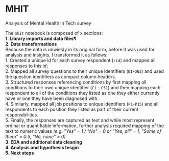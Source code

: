 # MHIT
Analysis of Mental Health in Tech survey

The `mhit` notebook is composed of x sections:<br>**1. Library imports and data files¶**<br>**2. Data transformations**<br> 
Because the data is unwieldy in its original form, before it was used for analysis and insights, I transformed it as follows:<br> 1. Created a unique id for each survey respondent (`rid`) and mapped all responses to this id;<br>2. Mapped all survey questions to their unique identifiers (`Q1`-`Q63`) and used the question identifiers as compact column headers.<br>3. Structured responses referencing conditions by first mapping all conditions to their own unique identifier (`C1` - `C51`) and then mapping each respondent to all of the conditions they listed as one they either currently have or one they have been diagnosed with.<br>4. Similarly, mapped all job positions to unique identifiers (`P1`-`P15`) and all respondents to each position they listed as part of their current responsibilities.<br>5. Finally, the responses are captured as text and while most represent ordinal or quantifiable information, further analysis required mapping of the text to numeric values *(e.g. "Yes" = 1 / "No" = 0 or "Yes, all" = 1, "Some of them" = 0.5, "No, none" = 0)*<br>
**3. EDA and additional data cleaning**<br>**4. Analysis and hypothesis tesgin**<br>**5. Next steps**<br>
